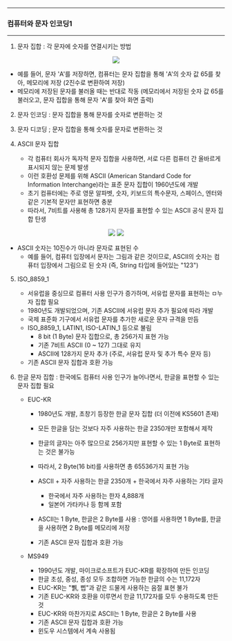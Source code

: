 -----
### 컴퓨터와 문자 인코딩1
-----
1. 문자 집합 : 각 문자에 숫자를 연결시키는 방법
<div align="center">
<img src="https://github.com/user-attachments/assets/1b0e19ba-3700-46a1-ab3d-e7c278d910a7">
</div>

  - 예를 들어, 문자 'A'를 저장하면, 컴퓨터는 문자 집합을 통해 'A'의 숫자 값 65를 찾아, 메모리에 저장 (2진수로 변환하여 저장)
  - 메모리에 저장된 문자를 불러올 때는 반대로 작동 (메모리에서 저장된 숫자 값 65를 불러오고, 문자 집합을 통해 문자 'A'를 찾아 화면 출력)

2. 문자 인코딩 : 문자 집합을 통해 문자를 숫자로 변환하는 것
3. 문자 디코딩 ; 문자 집합을 통해 숫자를 문자로 변환하는 것

4. ASCII 문자 집합
   - 각 컴퓨터 회사가 독자적 문자 집합을 사용하면, 서로 다른 컴퓨터 간 올바르게 표시되지 않는 문제 발생
   - 이런 호환성 문제를 위해 ASCII (American Standard Code for Information Interchange)라는 표준 문자 집합이 1960년도에 개발
   - 초기 컴퓨터에는 주로 영문 알파벳, 숫자, 키보드의 특수문자, 스페이스, 엔터와 같은 기본적 문자만 표현하면 충분
   - 따라서, 7비트를 사용해 총 128가지 문자를 표현할 수 있는 ASCII 공식 문자 집합 탄생
<div align="center">
<img src="https://github.com/user-attachments/assets/abc88bed-f3cb-48dc-ba32-7ab679f10073">
<img src="https://github.com/user-attachments/assets/88d23f1f-e918-4aa1-ad7e-90ac261623fa">
</div>  

   - ASCII 숫자는 10진수가 아니라 문자로 표현된 수
     + 예를 들어, 컴퓨터 입장에서 문자는 그림과 같은 것이므로, ASCII의 숫자는 컴퓨터 입장에서 그림으로 된 숫자 (즉, String 타입에 들어있는 "123")

5. ISO_8859_1
   - 서유럽을 중싱므로 컴퓨터 사용 인구가 증가하며, 서유럽 문자를 표현하는 ㅁ누자 집합 필요
   - 1980년도 개발되었으며, 기존 ASCII에 서유럽 문자 추가 필요에 따라 개발
   - 국제 표준화 기구에서 서유럽 문자를 추가한 새로운 문자 규격을 만듬
   - ISO_8859_1, LATIN1, ISO-LATIN_1 등으로 불림
     + 8 bit (1 Byte) 문자 집합으로, 총 256가지 표현 가능
     + 기존 7비트 ASCII (0 ~ 127) 그대로 유지
     + ASCII에 128가지 문자 추가 (주로, 서유럽 문자 및 추가 특수 문자 등)
   - 기존 ASCII 문자 집합과 호환 가능

6. 한글 문자 집합 : 한국에도 컴퓨터 사용 인구가 늘어나면서, 한글을 표현할 수 있는 문자 집합 필요
   - EUC-KR
     + 1980년도 개발, 초창기 등장한 한글 문자 집합 (더 이전에 KS5601 존재)
     + 모든 한글을 담는 것보다 자주 사용하는 한글 2350개만 포함해서 제작
     + 한글의 글자는 아주 많으므로 256가지만 표현할 수 있는 1 Byte로 표현하는 것은 불가능
     + 따라서, 2 Byte(16 bit)를 사용하면 총 65536가지 표현 가능
     + ASCII + 자주 사용하는 한글 2350개 + 한국에서 자주 사용하는 기타 글자
       * 한국에서 자주 사용하는 한자 4,888개
       * 일본어 가타카나 등 함께 포함

     + ASCII는 1 Byte, 한글은 2 Byte를 사용 : 영어를 사용하면 1 Byte를, 한글을 사용하면 2 Byte를 메모리에 저장
     + 기존 ASCII 문자 집합과 호환 가능

   - MS949
     + 1990년도 개발, 마이크로소프트가 EUC-KR를 확장하여 만든 인코딩
     + 한글 초성, 중성, 종성 모두 조합하면 가능한 한글의 수는 11,172자
     + EUC-KR는 "쀍, 삡"과 같은 드물게 사용하는 음절 표현 불가
     + 기존 EUC-KR와 호환을 이루면서 한글 11,172자를 모두 수용하도록 만든 것
     + EUC-KR와 마찬가지로 ASCII는 1 Byte, 한글은 2 Byte를 사용
     + 기존 ASCII 문자 집합과 호환 가능
     + 윈도우 시스템에서 계속 사용됨
